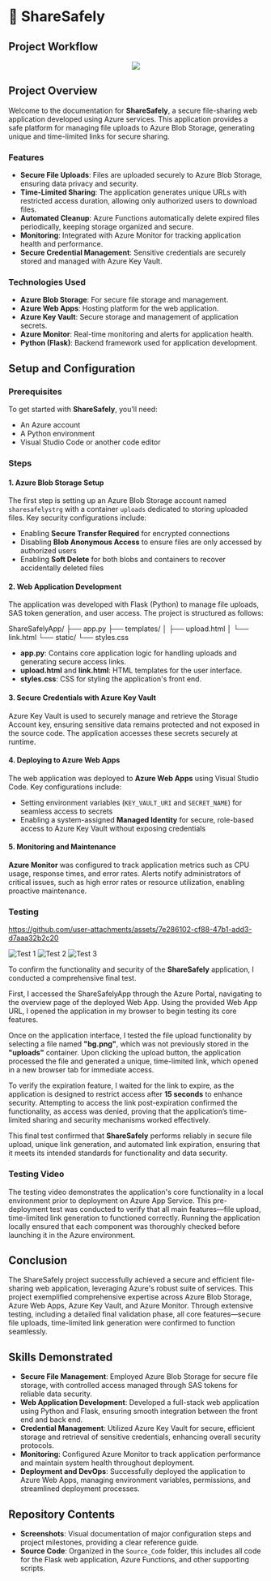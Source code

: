 # 📁 ShareSafely

## Project Workflow

<div align="center">
<img alt-text="Project Workflow" src="https://github.com/user-attachments/assets/794e0ef7-3888-4e16-8966-68400a07b8ec">
</div>


## Project Overview

Welcome to the documentation for **ShareSafely**, a secure file-sharing web application developed using Azure services. This application provides a safe platform for managing file uploads to Azure Blob Storage, generating unique and time-limited links for secure sharing.

### Features

- **Secure File Uploads**: Files are uploaded securely to Azure Blob Storage, ensuring data privacy and security.
- **Time-Limited Sharing**: The application generates unique URLs with restricted access duration, allowing only authorized users to download files.
- **Automated Cleanup**: Azure Functions automatically delete expired files periodically, keeping storage organized and secure.
- **Monitoring**: Integrated with Azure Monitor for tracking application health and performance.
- **Secure Credential Management**: Sensitive credentials are securely stored and managed with Azure Key Vault.

### Technologies Used

- **Azure Blob Storage**: For secure file storage and management.
- **Azure Web Apps**: Hosting platform for the web application.
- **Azure Key Vault**: Secure storage and management of application secrets.
- **Azure Monitor**: Real-time monitoring and alerts for application health.
- **Python (Flask)**: Backend framework used for application development.


## Setup and Configuration

### Prerequisites

To get started with **ShareSafely**, you’ll need:

- An Azure account
- A Python environment
- Visual Studio Code or another code editor

### Steps

#### 1. Azure Blob Storage Setup

The first step is setting up an Azure Blob Storage account named `sharesafelystrg` with a container `uploads` dedicated to storing uploaded files. Key security configurations include:

- Enabling **Secure Transfer Required** for encrypted connections
- Disabling **Blob Anonymous Access** to ensure files are only accessed by authorized users
- Enabling **Soft Delete** for both blobs and containers to recover accidentally deleted files

#### 2. Web Application Development

The application was developed with Flask (Python) to manage file uploads, SAS token generation, and user access. The project is structured as follows:

ShareSafelyApp/
├── app.py
├── templates/
│ ├── upload.html
│ └── link.html
└── static/
└── styles.css 


- **app.py**: Contains core application logic for handling uploads and generating secure access links.
- **upload.html** and **link.html**: HTML templates for the user interface.
- **styles.css**: CSS for styling the application's front end.

#### 3. Secure Credentials with Azure Key Vault

Azure Key Vault is used to securely manage and retrieve the Storage Account key, ensuring sensitive data remains protected and not exposed in the source code. The application accesses these secrets securely at runtime.

#### 4. Deploying to Azure Web Apps

The web application was deployed to **Azure Web Apps** using Visual Studio Code. Key configurations include:

- Setting environment variables (`KEY_VAULT_URI` and `SECRET_NAME`) for seamless access to secrets
- Enabling a system-assigned **Managed Identity** for secure, role-based access to Azure Key Vault without exposing credentials

#### 5. Monitoring and Maintenance

**Azure Monitor** was configured to track application metrics such as CPU usage, response times, and error rates. Alerts notify administrators of critical issues, such as high error rates or resource utilization, enabling proactive maintenance.


### Testing


https://github.com/user-attachments/assets/7e286102-cf88-47b1-add3-d7aaa32b2c20


![Test 1](https://github.com/user-attachments/assets/130182a7-11da-41b5-b964-2a48dc31c798)
![Test 2 ](https://github.com/user-attachments/assets/6b584c46-a0e5-4e94-ab61-a2dfe06517cd)
![Test 3](https://github.com/user-attachments/assets/1de023da-1420-4c4d-bb94-c742d59d1054)


To confirm the functionality and security of the **ShareSafely** application, I conducted a comprehensive final test.

First, I accessed the ShareSafelyApp through the Azure Portal, navigating to the overview page of the deployed Web App. Using the provided Web App URL, I opened the application in my browser to begin testing its core features.

Once on the application interface, I tested the file upload functionality by selecting a file named **"bg.png"**, which was not previously stored in the **"uploads"** container. Upon clicking the upload button, the application processed the file and generated a unique, time-limited link, which opened in a new browser tab for immediate access.

To verify the expiration feature, I waited for the link to expire, as the application is designed to restrict access after **15 seconds** to enhance security. Attempting to access the link post-expiration confirmed the functionality, as access was denied, proving that the application’s time-limited sharing and security mechanisms worked effectively.

This final test confirmed that **ShareSafely** performs reliably in secure file upload, unique link generation, and automated link expiration, ensuring that it meets its intended standards for functionality and data security.

### Testing Video

The testing video demonstrates the application's core functionality in a local environment prior to deployment on Azure App Service. This pre-deployment test was conducted to verify that all main features—file upload, time-limited link generation to functioned correctly. Running the application locally ensured that each component was thoroughly checked before launching it in the Azure environment.








## Conclusion

The ShareSafely project successfully achieved a secure and efficient file-sharing web application, leveraging Azure's robust suite of services. This project exemplified comprehensive expertise across Azure Blob Storage, Azure Web Apps, Azure Key Vault, and Azure Monitor. Through extensive testing, including a detailed final validation phase, all core features—secure file uploads, time-limited link generation were confirmed to function seamlessly.

## Skills Demonstrated
- **Secure File Management**: Employed Azure Blob Storage for secure file storage, with controlled access managed through SAS tokens for reliable data security.
- **Web Application Development**: Developed a full-stack web application using Python and Flask, ensuring smooth integration between the front end and back end.
- **Credential Management**: Utilized Azure Key Vault for secure, efficient storage and retrieval of sensitive credentials, enhancing overall security protocols.
- **Monitoring**: Configured Azure Monitor to track application performance and maintain system health throughout deployment.
- **Deployment and DevOps**: Successfully deployed the application to Azure Web Apps, managing environment variables, permissions, and streamlined deployment processes.

## Repository Contents
- **Screenshots**: Visual documentation of major configuration steps and project milestones, providing a clear reference guide.
- **Source Code**: Organized in the `Source_Code` folder, this includes all code for the Flask web application, Azure Functions, and other supporting scripts.


